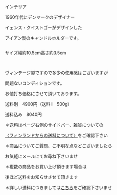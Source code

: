 <link rel="stylesheet" type="text/css" href="/assets/css/styles.css">

インテリア

1960年代にデンマークのデザイナー

イェンス・クイストゴーがデザインした

アイアン製のキャンドルホルダーです。

<img alt="" src="http://blog.cnobi.jp/v1/blog/user/71e35865e9e62f3f9d70420d6124d2ab/1631464734"/> 

サイズ幅約10.5cm高さ約3.5cm

<img alt="" src="http://blog.cnobi.jp/v1/blog/user/71e35865e9e62f3f9d70420d6124d2ab/1631464736"/> 

<img alt="" src="http://blog.cnobi.jp/v1/blog/user/71e35865e9e62f3f9d70420d6124d2ab/1631464735"/> 

<img alt="" src="http://blog.cnobi.jp/v1/blog/user/71e35865e9e62f3f9d70420d6124d2ab/1631464738"/> 

<img alt="" src="http://blog.cnobi.jp/v1/blog/user/71e35865e9e62f3f9d70420d6124d2ab/1631464737"/> 

ヴィンテージ製ですので多少の使用感はございますが

問題ないコンディションです。

お値打ち価格にさせて頂いております。

送料別　4900円（送料 I　500g）

送料込み　8040円

＊送料はページ右側のサイドバー、雑貨についての

[〈フィンランドからの送料について〉](https://dkzakka.github.io/2005/03/31/雑貨について.html)をご確認下さい

＊商品についてご質問、ご不明な点などございましたら

お気軽にメールにてお尋ね下さいませ

＊複数の商品をお買い上げ頂きます場合は

後ほど送料をお知らせさせて頂きます

＊詳しい送料につきましては[こちら](http://dkzakka.blog.shinobi.jp/Entry/3385/)をご確認下さいませ